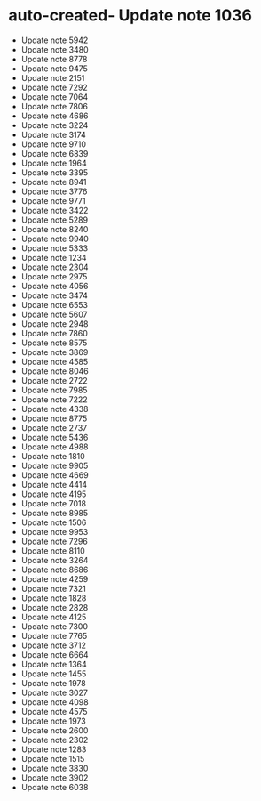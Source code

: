# auto-created- Update note 1036
- Update note 5942
- Update note 3480
- Update note 8778
- Update note 9475
- Update note 2151
- Update note 7292
- Update note 7064
- Update note 7806
- Update note 4686
- Update note 3224
- Update note 3174
- Update note 9710
- Update note 6839
- Update note 1964
- Update note 3395
- Update note 8941
- Update note 3776
- Update note 9771
- Update note 3422
- Update note 5289
- Update note 8240
- Update note 9940
- Update note 5333
- Update note 1234
- Update note 2304
- Update note 2975
- Update note 4056
- Update note 3474
- Update note 6553
- Update note 5607
- Update note 2948
- Update note 7860
- Update note 8575
- Update note 3869
- Update note 4585
- Update note 8046
- Update note 2722
- Update note 7985
- Update note 7222
- Update note 4338
- Update note 8775
- Update note 2737
- Update note 5436
- Update note 4988
- Update note 1810
- Update note 9905
- Update note 4669
- Update note 4414
- Update note 4195
- Update note 7018
- Update note 8985
- Update note 1506
- Update note 9953
- Update note 7296
- Update note 8110
- Update note 3264
- Update note 8686
- Update note 4259
- Update note 7321
- Update note 1828
- Update note 2828
- Update note 4125
- Update note 7300
- Update note 7765
- Update note 3712
- Update note 6664
- Update note 1364
- Update note 1455
- Update note 1978
- Update note 3027
- Update note 4098
- Update note 4575
- Update note 1973
- Update note 2600
- Update note 2302
- Update note 1283
- Update note 1515
- Update note 3830
- Update note 3902
- Update note 6038
